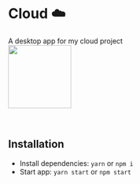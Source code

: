 # Cloud ☁️

A desktop app for my cloud project <br>
<img width='128' height='128' src='https://i.imgur.com/Qe7LEJp.png'>

<br>

## Installation

- Install dependencies: `yarn` or `npm i`
- Start app: `yarn start` or `npm start`

<br>
